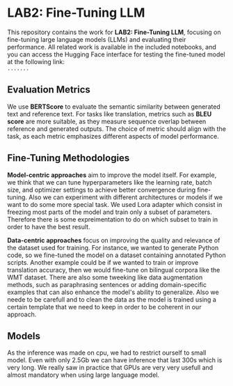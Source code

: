 # LAB2: Fine-Tuning LLM

This repository contains the work for **LAB2: Fine-Tuning LLM**, focusing on fine-tuning large language models (LLMs) and evaluating their performance. All related work is available in the included notebooks, and you can access the Hugging Face interface for testing the fine-tuned model at the following link:  
`.......`

## Evaluation Metrics

We use **BERTScore** to evaluate the semantic similarity between generated text and reference text. For tasks like translation, metrics such as **BLEU score** are more suitable, as they measure sequence overlap between reference and generated outputs. The choice of metric should align with the task, as each metric emphasizes different aspects of model performance.

## Fine-Tuning Methodologies

**Model-centric approaches** aim to improve the model itself. For example, we think that we can tune hyperparameters like the learning rate, batch size, and optimizer settings to achieve better convergence during fine-tuning. Also we can  experiment with different architectures or models if we want to do some more special task. We used Lora adapter which consist in freezing most parts of the model and train only a subset of parameters. Therefore there is some expreimentation to do on which subset to train in order to have the best result.

**Data-centric approaches** focus on improving the quality and relevance of the dataset used for training. For instance, we wanted to generate Python code, so we  fine-tuned the model on a dataset containing annotated Python scripts. Another example could be if we wanted to train or improve translation accuracy, then we would fine-tune on bilingual corpora like the WMT dataset. There are also some tweeking like data augmentation methods, such as paraphrasing sentences or adding domain-specific examples that can also enhance the model's ability to generalize. Also we neede to be carefull and to clean the data as the model is trained using a certain template that we need to keep in order to be coherent in our approach.

## Models
As the inference was made on cpu, we had to restrict ourself to small model. Even with only 2.5Gb we can have inference that last 300s which is very long. We really saw in practice that GPUs are very very usefull and almost mandatory when using large language model.

